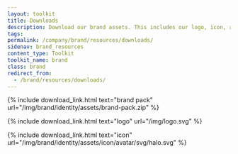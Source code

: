 ```yaml
---
layout: toolkit
title: Downloads
description: Download our brand assets. This includes our logo, icon, and a range of other useful resources.
tags:
permalink: /company/brand/resources/downloads/
sidenav: brand_resources
content_type: Toolkit
toolkit_name: brand
class: brand
redirect_from:
  - /brand/resources/downloads/
---
```


<div class="row brand__content-section">
<div class="col-md-8" markdown="1">
{% include download_link.html
  text="brand pack"
  url="/img/brand/identity/assets/brand-pack.zip"
%}

{% include download_link.html
  text="logo"
  url="/img/logo.svg"
%}

{% include download_link.html
  text="icon"
  url="/img/brand/identity/assets/icon/avatar/svg/halo.svg"
%}
</div>
</div>
